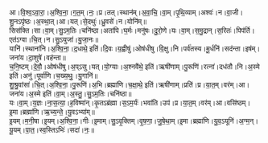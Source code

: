 

  
आ।वि॒श्व॒ऽवा॒रा॒।अ॒श्वि॒ना॒।ग॒त॒म्।नः॒।प्र।तत्।स्थान॑म्।अ॒वा॒चि॒।वा॒म्।पृ॒थि॒व्याम्।अश्वः॑।न।वा॒जी।शु॒नऽपृ॑ष्ठः।अ॒स्था॒त्।आ।यत्।से॒दथुः॑।ध्रु॒वसे॑।न।योनि॑म्॥  
सिस॑क्ति।सा।वा॒म्।सु॒ऽम॒तिः।चनि॑ष्ठा।अता॑पि।घ॒र्मः।मनु॑षः।दु॒रो॒णे।यः।वा॒म्।स॒मु॒द्रान्।स॒रितः॑।पिप॑र्ति।एत॑ऽग्वा।चि॒त्।न।सु॒ऽयुजा॑।यु॒जा॒नः॥  
यानि॑।स्थाना॑नि।अ॒श्वि॒ना॒।द॒धाथे॒ इति॑।दि॒वः।य॒ह्वीषु॑।ओष॑धीषु।वि॒क्षु।नि।पर्व॑तस्य।मू॒र्धनि॑।सद॑न्ता।इष॑म्।जना॑य।दा॒शुषे॑।वह॑न्ता॥  
च॒नि॒ष्टम्।दे॒वौ॒।ओष॑धीषु।अ॒प्ऽसु।यत्।यो॒ग्याः।अ॒श्नवै॑थे॒ इति॑।ऋषी॑णाम्।पु॒रूणि॑।रत्ना॑।दध॑तौ।नि।अ॒स्मे इति॑।अनु॑।पूर्वा॑णि।च॒ख्य॒थुः॒।यु॒गानि॑॥  
शु॒श्रु॒वांसा॑।चि॒त्।अ॒श्वि॒ना॒।पु॒रूणि॑।अ॒भि।ब्रह्मा॑णि।च॒क्षा॒थे॒ इति॑।ऋषी॑णाम्।प्रति॑।प्र।या॒त॒म्।वर॑म्।आ।जना॑य।अ॒स्मे इति॑।वा॒म्।अ॒स्तु॒।सु॒ऽम॒तिः।चनि॑ष्ठा॥  
यः।वा॒म्।य॒ज्ञः।ना॒स॒त्या॒।ह॒विष्मा॑न्।कृ॒तऽब्र॑ह्मा।स॒ऽम॒र्यः॑।भवा॑ति।उप॑।प्र।या॒त॒म्।वर॑म्।आ।वसि॑ष्ठम्।इ॒मा।ब्रह्मा॑णि।ऋ॒च्य॒न्ते॒।यु॒वऽभ्या॑म्॥  
इ॒यम्।म॒नी॒षा।इ॒यम्।अ॒श्वि॒ना॒।गीः।इ॒माम्।सु॒ऽवृ॒क्तिम्।वृ॒ष॒णा॒।जु॒षे॒था॒म्।इ॒मा।ब्रह्मा॑णि।यु॒व॒ऽयूनि॑।अ॒ग्म॒न्।यू॒यम्।पा॒त॒।स्व॒स्तिऽभिः॑।सदा॑।नः॒॥  
